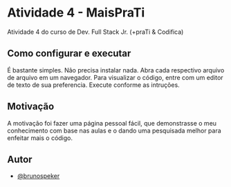 # Atividade 4 - MaisPraTi
Atividade 4 do curso de Dev. Full Stack Jr. (+praTi & Codifica)

## Como configurar e executar
É bastante simples. Não precisa instalar nada. Abra cada respectivo arquivo de arquivo em um navegador. Para visualizar o código, entre com um editor de texto de sua preferencia. Execute conforme as intruções.

## Motivação
A motivação foi fazer uma página pessoal fácil, que demonstrasse o meu conhecimento com base nas aulas e o dando uma pesquisada melhor para enfeitar mais o código.

## Autor

- [@brunospeker](https://www.github.com/brunospeker)
